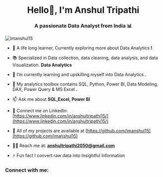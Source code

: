 <h1 align="center">Hello👋, I'm Anshul Tripathi</h1>
<h3 align="center">A passionate Data Analyst from India 📊</h3>

<p align="left"> <img src="https://komarev.com/ghpvc/?username=imanshul15&label=Profile%20views&color=0e75b6&style=flat" alt="imanshul15" /> </p>

- 🔭 A life long learner, Currently exploring more about Data Analytics **!**

- 📚 Specialized in Data collection, data cleaning, data analysis, and data Visualization. **Data Analytics**

- 💬 I’m currently learning and upskilling myself into Data Analytics **.**

- 🧰 My analytics toolbox contains SQL, Python, Power BI, Data Modeling, DAX, Power Query & MS Excel **.**

- 📫 Ask me about **SQL,Excel, Power BI**

- 📝 Connect me on LinkedIn: [https://www.linkedin.com/in/anshultripathi15/](https://www.linkedin.com/in/anshultripathi15/)

- 📄 All of my projects are available at [https://github.com/imanshul15](https://github.com/imanshul15)

- 👨‍💻 Reach me at: **anshultripathi2050@gmail.com**

- ⚡ Fun fact I convert raw data into Insightful Information

<h3 align="left">Connect with me:</h3>
<p align="left">
</p>
